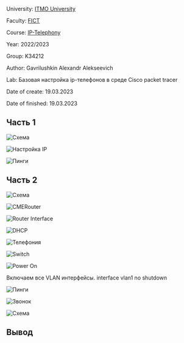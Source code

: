University: [ITMO University](https://itmo.ru/ru/)

Faculty: [FICT](https://fict.itmo.ru)

Course: [IP-Telephony](https://itmo-ict-faculty.github.io/ip-telephony)

Year: 2022/2023

Group: K34212

Author: Gavrilushkin Alexandr Alekseevich

Lab: Базовая настройка ip-телефонов в среде Сisco packet tracer

Date of create: 19.03.2023

Date of finished: 19.03.2023

## Часть 1

![Схема](https://user-images.githubusercontent.com/52206303/226181060-123cc0a2-3b79-48f5-aac2-ae3819c6c0ea.png)

![Настройка IP](https://user-images.githubusercontent.com/52206303/226181477-75fc4678-2221-4c98-b76d-03f11462d1ba.png)

![Пинги](https://user-images.githubusercontent.com/52206303/226181665-30b29bc7-342b-49a2-9a32-7b940a935b80.png)

## Часть 2

![Схема](https://user-images.githubusercontent.com/52206303/226194801-8d2429a6-d1fd-43f1-b1ec-6a96496e630d.png)

![CMERouter](https://user-images.githubusercontent.com/52206303/226183042-9f66b321-4995-436f-b3c2-94df677862f4.png)

![Router Interface](https://user-images.githubusercontent.com/52206303/226183269-757ffa99-2dc7-4215-ba6c-3322ef237172.png)

![DHCP](https://user-images.githubusercontent.com/52206303/226183436-1080cb51-1ad9-4811-84f2-fa271bbf4971.png)

![Телефония](https://user-images.githubusercontent.com/52206303/226184190-3e40d0ae-e741-4ce8-83d7-90e92bd04d11.png)

![Switch](https://user-images.githubusercontent.com/52206303/226185431-3541ee4d-1883-4630-92a4-bf14fc533823.png)

![Power On](https://user-images.githubusercontent.com/52206303/226189344-710dbd3f-c989-46e0-a6fa-db447f0237a8.png)

Включаем все VLAN интерфейсы.
interface vlan1
no shutdown

![Пинги](https://user-images.githubusercontent.com/52206303/226195067-9ffca045-838e-4703-a32d-77095acf734a.png)

![Звонок](https://user-images.githubusercontent.com/52206303/226193811-9bbc4584-ccd8-4b84-b078-04332e41abcf.png)

![Схема](https://user-images.githubusercontent.com/52206303/226196498-5caac890-59af-4a45-9cab-c994e4a3afd0.png)

## Вывод

